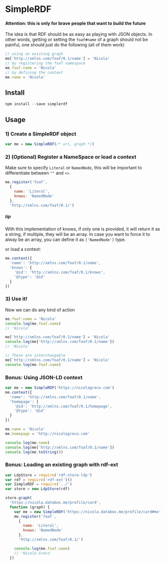 # SimpleRDF

#### Attention: this is only for brave people that want to build the future

The idea is that RDF should be as easy as playing with JSON objects. In other words, getting or setting the `foaf#name` of a graph should not be painful, one should just do the following (all of them work)

```javascript
// using an existing graph
me['http://xmlns.com/foaf/0.1/name'] = 'Nicola'
// by registering the foaf namespace
me.foaf.name = 'Nicola'
// by defining the context
me.name = 'Nicola'
```

## Install

```javascript
npm install --save simplerdf
```

## Usage

### 1) Create a SimpleRDF object

```javascript
var me = new SimpleRDF(/* uri, graph */)
```

### 2) (Optional) Register a NameSpace or load a context

Make sure to specify `Literal` or `NamedNode`, this will be important to differentiate between `""` and `<>`.

```javascript
me.register('foaf',
  {
    name: 'Literal',
    knows: 'NamedNode'
  },
  'http://xmlns.com/foaf/0.1/')
```

##### tip

With this implementation of knows, if only one is provided, it will return it as a string, if multiple, they will be an array. In case you want to force it to alway be an array, you can define it as `['NamedNode']` type.

or load a context:

```javascript
me.context({
  'name': 'http://xmlns.com/foaf/0.1/name',
  'knows': {
    '@id': 'http://xmlns.com/foaf/0.1/knows',
    '@type': '@id'
  }
})
```

### 3) Use it!

Now we can do any kind of action

```javascript
me.foaf.name = 'Nicola'
console.log(me.foaf.name)
// 'Nicola'

me['http://xmlns.com/foaf/0.1/name'] = 'Nicola'
console.log(me['http://xmlns.com/foaf/0.1/name'])
// 'Nicola'

// These are interchangable
me['http://xmlns.com/foaf/0.1/name'] = 'Nicola'
console.log(me.foaf.name)
```

### Bonus: Using JSON-LD context

```javascript
var me = new SimpleRDF('https://nicolagreco.com')
me.context({
  'name': 'http://xmlns.com/foaf/0.1/name',
  'homepage': {
    '@id': 'http://xmlns.com/foaf/0.1/homepage',
    '@type': '@id'
  }
})

me.name = 'Nicola'
me.homepage = 'http://nicolagreco.com'

console.log(me.name)
console.log(me['http://xmlns.com/foaf/0.1/name'])
console.log(me.toString())
```

### Bonus: Loading an existing graph with rdf-ext
```javascript
var LdpStore = require('rdf-store-ldp')
var rdf = require('rdf-ext')()
var SimpleRDF = require('../')
var store = new LdpStore(rdf)

store.graph(
  'https://nicola.databox.me/profile/card',
  function (graph) {
    var me = new SimpleRDF('https://nicola.databox.me/profile/card#me', graph)
    me.register('foaf',
      {
        name: 'Literal',
        knows: 'NamedNode'
      },
      'http://xmlns.com/foaf/0.1/')

    console.log(me.foaf.name)
    // 'Nicola Greco'
  })

```